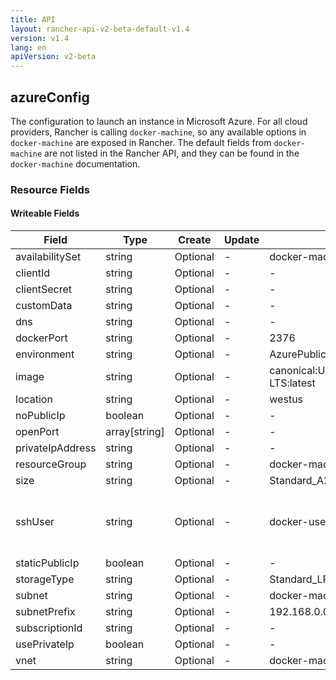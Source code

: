```yaml
---
title: API
layout: rancher-api-v2-beta-default-v1.4
version: v1.4
lang: en
apiVersion: v2-beta
---
```


## azureConfig

The configuration to launch an instance in Microsoft Azure. For all cloud providers, Rancher is calling `docker-machine`, so any available options in `docker-machine` are exposed in Rancher. The default fields from `docker-machine` are not listed in the Rancher API, and they can be found in the `docker-machine` documentation.

### Resource Fields

#### Writeable Fields

Field | Type | Create | Update | Default | Notes
---|---|---|---|---|---
availabilitySet | string | Optional | - | docker-machine | 
clientId | string | Optional | - | - | 
clientSecret | string | Optional | - | - | 
customData | string | Optional | - | - | 
dns | string | Optional | - | - | 
dockerPort | string | Optional | - | 2376 | 
environment | string | Optional | - | AzurePublicCloud | 
image | string | Optional | - | canonical:UbuntuServer:16.04.0-LTS:latest | 
location | string | Optional | - | westus | 
noPublicIp | boolean | Optional | - | - | 
openPort | array[string] | Optional | - | - | 
privateIpAddress | string | Optional | - | - | 
resourceGroup | string | Optional | - | docker-machine | 
size | string | Optional | - | Standard_A2 | 
sshUser | string | Optional | - | docker-user | The ssh username to use to ssh into the host
staticPublicIp | boolean | Optional | - | - | 
storageType | string | Optional | - | Standard_LRS | 
subnet | string | Optional | - | docker-machine | 
subnetPrefix | string | Optional | - | 192.168.0.0/16 | 
subscriptionId | string | Optional | - | - | 
usePrivateIp | boolean | Optional | - | - | 
vnet | string | Optional | - | docker-machine-vnet | 



<br>
